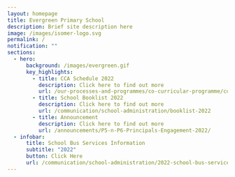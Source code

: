 ```yaml
---
layout: homepage
title: Evergreen Primary School
description: Brief site description here
image: /images/isomer-logo.svg
permalink: /
notification: ""
sections:
  - hero:
      background: /images/evergreen.gif
      key_highlights:
        - title: CCA Schedule 2022
          description: Click here to find out more
          url: /our-processes-and-programmes/co-curricular-programme/co-curricular-activities-cca
        - title: School Booklist 2022
          description: Click here to find out more
          url: /communication/school-administration/booklist-2022
        - title: Announcement
          description: Click here to find out more
          url: /announcements/P5-n-P6-Principals-Engagement-2022/
  - infobar:
      title: School Bus Services Information
      subtitle: "2022"
      button: Click Here
      url: /communication/school-administration/2022-school-bus-services-information
---
```

